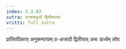 ```yaml
---
index: 5.3.83
sutra: ठाजादावूर्ध्वं द्वितीयादचः
vritti: full_sutra
---
```


प्रातिपदिकात् अनुकम्पायाम् ठ-अजादौ द्वितीयात् अचः ऊर्ध्वम् लोपः